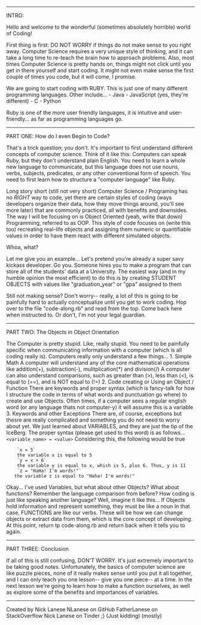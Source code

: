 -----------------------------------------------------------------------------------------
INTRO: 

Hello and welcome to the wonderful (sometimes absolutely horrible) world of Coding!

First thing is first: DO NOT WORRY if things do not make sense to you right away. Computer Science requires a very unique style of thinking, and it can take a long time to re-teach the brain how to approach problems. Also, most times Computer Science is pretty hands on, things might not click until you get in there yourself and start coding. It might not even make sense the first couple of times you code, but it will come, I promise. 

We are going to start coding with RUBY. This is just one of many different programming languages. Other include...
    - Java
    - JavaScript (yes, they're different)
    - C
    - Python

Ruby is one of the more user friendly languages, it is intuitive and user-friendly... as far as programming languages go. 

-----------------------------------------------------------------------------------------
PART ONE: How do I even Begin to Code?

That's a trick question; you don't. It's important to first understand different concepts of computer science. Think of it like this: Computers can speak Ruby, but they don't understand plain English. You need to learn a whole new language to communicate, but this language does not use nouns, verbs, subjects, predicates, or any other conventional form of speech. You need to first learn how to structure a "computer language" like Ruby. 

Long story short (still not very short) Computer Science / Programing has no *RIGHT* way to code, yet there are certain styles of coding (ways developers organize their data, how they move things around, you'll see more later) that are commonly practiced, all with benefits and downsides. The way I will be focusing on is Object Oriented (yeah, write that down) Programming, referred to as OOP. This style of code focuses on (write this too) recreating real-life objects and assigning them numeric or quantifiable values in order to have them react with different simulated objects.

Whoa, what?

Let me give you an example... 
Let's pretend you're already a super savy kickass developer. Go you. Someone hires you to make a program that can store all of the students' data at a University. The easiest way (and in my humble opinion the most efficient) to do this is by creating STUDENT OBJECTS with values like "graduation_year" or "gpa" assigned to them 

Still not making sense? 
Don't worry-- really, a lot of this is going to be painfully hard to actually conceptualize until you get to work coding. Hop over to the file "code-along.rb" and read from the top. Come back here when instructed to. Or don't, I'm not your legal guardian. 


---------------------------------------------------------------------------------------
PART TWO: The Objects in Object Orientation

The Computer is pretty stupid. Like, really stupid. You need to be painfully specific when communicating information with a computer (which is all coding really is). Computers really only understand a few things...
    1. Simple Math
        A computer will understand any of the core mathematical operations like addition(+), subtraction(-), mulitplication(*) and division(/)
        A computer can also understand comparisons, such as greater than (>), less than (<), is equal to (==), and is NOT equal to (!=)
    2. Code creating or Using an Object / Function
        There are keywords and proper syntax (which is fancy-talk for how I structure the code in terms of what words and punctuation go where) to create and use Objects. Often times, if a computer sees a regular english word (or any language thats not computer-y) it will assume this is a variable
    3. Keywords and other Exceptions
        There are, of course, exceptions but thesre are really complicated and something you do not need to worry about yet. 
We just learned about VARIABLES, and they are just the tip of the IceBerg. The proper syntax (please get used to this word) is as follows...    
        `<variable_name> = <value>`
    Considering this, the following would be true
  
        `x = 5`      
        the variable x is equal to 5
        `y = x + 6`
        the variable y is equal to x, which is 5, plus 6. Thus, y is 11
        `z = "HaHa! I'm words!"`
       the variable z is equal to "Haha! I'm words!"  
  

Okay... I've used Variables, but what about other Objects? What about functions?
Remember the language comparison from before? How coding is just like speaking another language? Well, imagine it like this...
    If Objects hold information and represent something, they must be like a noun
In that case, FUNCTIONS are like our verbs. These will be how we can change objects or extract data from them, which is the core concept of developing. 
At this point, return tp code-along.rb and return back when it tells you to again. 


-----------------------------------------------------------------------------------------
PART THREE: Conclusion

If all of this is still confusing, DON'T WORRY. It's just extremely important to be taking good notes.
Unfortunately, the basics of computer science are like puzzle pieces, none of it really makes sense until
you put it all together, and I can only teach you one lesson-- give you one piece-- at a time. 
In the next lesson we're going to learn how to make a function ourselves, as well as explore some of
the benefits and importances of variables. 
_________________________________________________________________________________________________________________________


Created by Nick Lanese
 NLanese on GitHub
 FatherLanese on StackOverflow
 Nick Lanese on Tinder ;)
 (Just kidding)
 (mostly)
